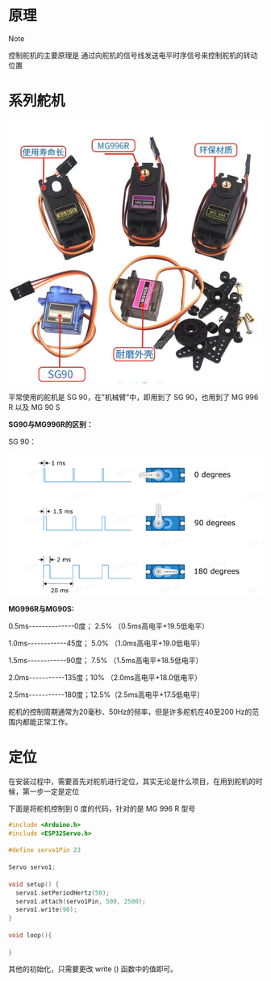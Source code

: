 # 原理

> [!note]
> 控制舵机的主要原理是 通过向舵机的信号线发送电平时序信号来控制舵机的转动位置

# 系列舵机

![|400](imgs/Pasted%20image%2020250217180753.png)

平常使用的舵机是 SG 90，在"机械臂"中，即用到了 SG 90，也用到了 MG 996 R 以及 MG 90 S

**SG90与MG996R的区别：**

SG 90：

![|475](imgs/Pasted%20image%2020250217180946.png)

**MG996R与MG90S:**

0.5ms--------------0度； 2.5% （0.5ms高电平+19.5低电平）

1.0ms------------45度； 5.0% （1.0ms高电平+19.0低电平）

1.5ms------------90度； 7.5% （1.5ms高电平+18.5低电平）

2.0ms-----------135度；10% （2.0ms高电平+18.0低电平）

2.5ms-----------180度；12.5%（2.5ms高电平+17.5低电平）

舵机的控制周期通常为20毫秒、50Hz的频率，但是许多舵机在40至200 Hz的范围内都能正常工作。



# 定位

在安装过程中，需要首先对舵机进行定位，其实无论是什么项目，在用到舵机的时候，第一步一定是定位

下面是将舵机控制到 0 度的代码，针对的是 MG 996 R 型号

```cpp
#include <Arduino.h>
#include <ESP32Servo.h>

#define servo1Pin 23

Servo servo1;

void setup() {
  servo1.setPeriodHertz(50);
  servo1.attach(servo1Pin, 500, 2500);
  servo1.write(90);
}

void loop(){
  
}

```

其他的初始化，只需要更改 write () 函数中的值即可。

